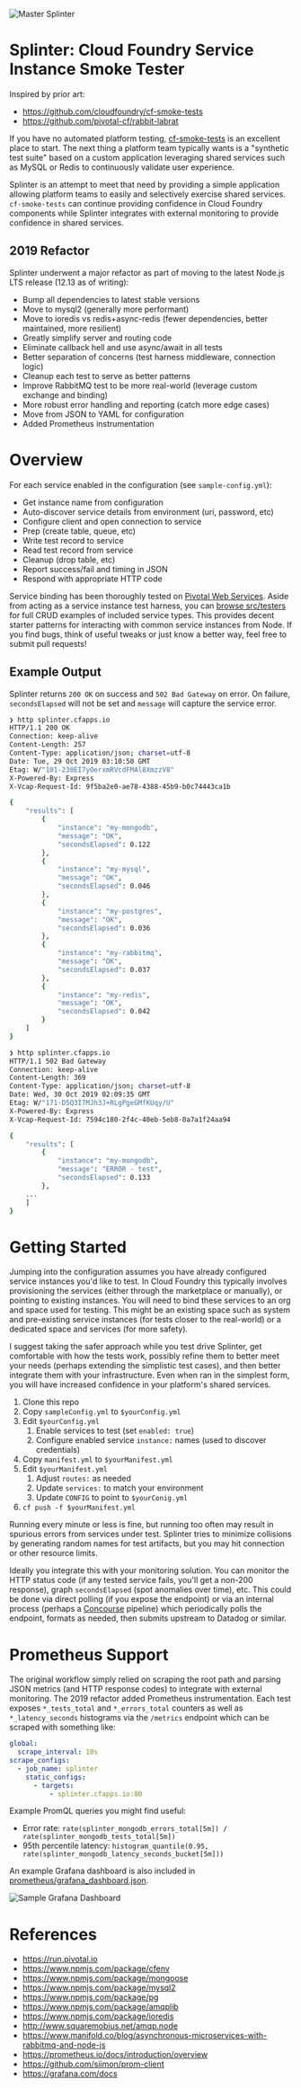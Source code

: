 ![Master Splinter](https://gitlab.com/deadlysyn/splinter/raw/master/assets/splinter.jpg)

# Splinter: Cloud Foundry Service Instance Smoke Tester

Inspired by prior art:

- https://github.com/cloudfoundry/cf-smoke-tests
- https://github.com/pivotal-cf/rabbit-labrat

If you have no automated platform testing, [cf-smoke-tests](https://github.com/cloudfoundry/cf-smoke-tests) is an excellent place to start. The next thing a platform team typically wants is a "synthetic test suite" based on a custom application leveraging shared services such as MySQL or Redis to continuously validate user experience.

Splinter is an attempt to meet that need by providing a simple application allowing platform teams to easily and selectively exercise shared services. `cf-smoke-tests` can continue providing confidence in Cloud Foundry components while Splinter integrates with external monitoring to provide confidence in shared services.

## 2019 Refactor

Splinter underwent a major refactor as part of moving to the latest Node.js LTS release (12.13 as of writing):

- Bump all dependencies to latest stable versions
- Move to mysql2 (generally more performant)
- Move to ioredis vs redis+async-redis (fewer dependencies, better maintained, more resilient)
- Greatly simplify server and routing code
- Eliminate callback hell and use async/await in all tests
- Better separation of concerns (test harness middleware, connection logic)
- Cleanup each test to serve as better patterns
- Improve RabbitMQ test to be more real-world (leverage custom exchange and binding)
- More robust error handling and reporting (catch more edge cases)
- Move from JSON to YAML for configuration
- Added Prometheus instrumentation

# Overview

For each service enabled in the configuration (see `sample-config.yml`):

- Get instance name from configuration
- Auto-discover service details from environment (uri, password, etc)
- Configure client and open connection to service
- Prep (create table, queue, etc)
- Write test record to service
- Read test record from service
- Cleanup (drop table, etc)
- Report success/fail and timing in JSON
- Respond with appropriate HTTP code

Service binding has been thoroughly tested on [Pivotal Web Services](https://run.pivotal.io). Aside from acting as a service instance test harness, you can [browse src/testers](https://gitlab.com/deadlysyn/splinter/tree/master/src/testers) for full CRUD examples of included service types. This provides decent starter patterns for interacting with common service instances from Node. If you find bugs, think of useful tweaks or just know a better way, feel free to submit pull requests!

## Example Output

Splinter returns `200 OK` on success and `502 Bad Gateway` on error. On failure, `secondsElapsed` will not be set and `message` will capture the service error.

```bash
❯ http splinter.cfapps.io
HTTP/1.1 200 OK
Connection: keep-alive
Content-Length: 257
Content-Type: application/json; charset=utf-8
Date: Tue, 29 Oct 2019 03:10:50 GMT
Etag: W/"101-230EI7yOerxmRVcdFMAl8XmzzV8"
X-Powered-By: Express
X-Vcap-Request-Id: 9f5ba2e0-ae78-4388-45b9-b0c74443ca1b

{
    "results": [
        {
            "instance": "my-mongodb",
            "message": "OK",
            "secondsElapsed": 0.122
        },
        {
            "instance": "my-mysql",
            "message": "OK",
            "secondsElapsed": 0.046
        },
        {
            "instance": "my-postgres",
            "message": "OK",
            "secondsElapsed": 0.036
        },
        {
            "instance": "my-rabbitmq",
            "message": "OK",
            "secondsElapsed": 0.037
        },
        {
            "instance": "my-redis",
            "message": "OK",
            "secondsElapsed": 0.042
        }
    ]
}
```

```bash
❯ http splinter.cfapps.io
HTTP/1.1 502 Bad Gateway
Connection: keep-alive
Content-Length: 369
Content-Type: application/json; charset=utf-8
Date: Wed, 30 Oct 2019 02:09:35 GMT
Etag: W/"171-D5Q3I7MJh3J+RLgPgeGMfKUqy/U"
X-Powered-By: Express
X-Vcap-Request-Id: 7594c180-2f4c-40eb-5eb8-0a7a1f24aa94

{
    "results": [
        {
            "instance": "my-mongodb",
            "message": "ERROR - test",
            "secondsElapsed": 0.133
        },
    ...
    ]
}
```

# Getting Started

Jumping into the configuration assumes you have already configured service instances you'd like to test. In Cloud Foundry this typically involves provisioning the services (either through the marketplace or manually), or pointing to existing instances. You will need to bind these services to an org and space used for testing. This might be an existing space such as system and pre-existing service instances (for tests closer to the real-world) or a dedicated space and services (for more safety).

I suggest taking the safer approach while you test drive Splinter, get comfortable with how the tests work, possibly refine them to better meet your needs (perhaps extending the simplistic test cases), and then better integrate them with your infrastructure. Even when ran in the simplest form, you will have increased confidence in your platform's shared services.

1. Clone this repo
1. Copy `sampleConfig.yml` to `$yourConfig.yml`
1. Edit `$yourConfig.yml`
   1. Enable services to test (set `enabled: true`)
   1. Configure enabled service `instance:` names (used to discover credentials)
1. Copy `manifest.yml` to `$yourManifest.yml`
1. Edit `$yourManifest.yml`
   1. Adjust `routes:` as needed
   1. Update `services:` to match your environment
   1. Update `CONFIG` to point to `$yourConig.yml`
1. `cf push -f $yourManifest.yml`

Running every minute or less is fine, but running too often may result in spurious errors from services under test. Splinter tries to minimize collisions by generating random names for test artifacts, but you may hit connection or other resource limits.

Ideally you integrate this with your monitoring solution. You can monitor the HTTP status code (if any tested service fails, you'll get a non-200 response), graph `secondsElapsed` (spot anomalies over time), etc. This could be done via direct polling (if you expose the endpoint) or via an internal process (perhaps a [Concourse](https://concourse-ci.org) pipeline) which periodically polls the endpoint, formats as needed, then submits upstream to Datadog or similar.

# Prometheus Support

The original workflow simply relied on scraping the root path and parsing JSON metrics (and HTTP response codes) to integrate with external monitoring. The 2019 refactor added Prometheus instrumentation. Each test exposes `*_tests_total` and `*_errors_total` counters as well as `*_latency_seconds` histograms via the `/metrics` endpoint which can be scraped with something like:

```yaml
global:
  scrape_interval: 10s
scrape_configs:
  - job_name: splinter
    static_configs:
      - targets:
          - splinter.cfapps.io:80
```

Example PromQL queries you might find useful:

- Error rate: `rate(splinter_mongodb_errors_total[5m]) / rate(splinter_mongodb_tests_total[5m])`
- 95th percentile latency: `histogram_quantile(0.95, rate(splinter_mongodb_latency_seconds_bucket[5m]))`

An example Grafana dashboard is also included in [prometheus/grafana_dashboard.json](https://gitlab.com/deadlysyn/splinter/tree/master/prometheus/grafana_dashboard.json).

![Sample Grafana Dashboard](https://gitlab.com/deadlysyn/splinter/raw/master/assets/grafana.jpg)

# References

- https://run.pivotal.io
- https://www.npmjs.com/package/cfenv
- https://www.npmjs.com/package/mongoose
- https://www.npmjs.com/package/mysql2
- https://www.npmjs.com/package/pg
- https://www.npmjs.com/package/amqplib
- https://www.npmjs.com/package/ioredis
- http://www.squaremobius.net/amqp.node
- https://www.manifold.co/blog/asynchronous-microservices-with-rabbitmq-and-node-js
- https://prometheus.io/docs/introduction/overview
- https://github.com/siimon/prom-client
- https://grafana.com/docs
